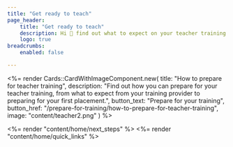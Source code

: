 ```yaml
---
title: "Get ready to teach"
page_header:
    title: "Get ready to teach"
    description: Hi 👋 find out what to expect on your teacher training and which resources you can use for support.
    logo: true
breadcrumbs:
    enabled: false

---
```


<%= render Cards::CardWithImageComponent.new( 
    title: "How to prepare for teacher training",
    description: "Find out how you can prepare for your teacher training, from what to expect from your training provider to preparing for your first placement.",
    button_text: "Prepare for your training",
    button_href: "/prepare-for-training/how-to-prepare-for-teacher-training",
    image: "content/teacher2.png"
) %>

<%= render "content/home/next_steps" %>
<%= render "content/home/quick_links" %>

